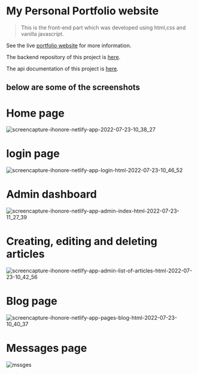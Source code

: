 # My Personal Portfolio website

> This is the front-end part which was developed using html,css and vanilla javascript.

See the live [portfolio website](https://ihonore.netlify.app/) for more information.

The backend repository of this project is [here](https://github.com/ihonore/my-brand-api).

The api documentation of this project is [here](https://ihonore-api-deploy.herokuapp.com/api-docs/).

## below are some of the screenshots

# Home page

![screencapture-ihonore-netlify-app-2022-07-23-10_38_27](https://user-images.githubusercontent.com/79599396/185246227-9f36fa2f-59d1-49e6-8ae7-f0fbebb1646e.png)

# login page

![screencapture-ihonore-netlify-app-login-html-2022-07-23-10_46_52](https://user-images.githubusercontent.com/79599396/185246470-b1e0408c-d961-4b51-a2d0-c86e00915cdc.png)

# Admin dashboard

![screencapture-ihonore-netlify-app-admin-index-html-2022-07-23-11_27_39](https://user-images.githubusercontent.com/79599396/185246712-6c2e0758-58be-44b9-834f-89b63674b8d1.png)

# Creating, editing and deleting articles

![screencapture-ihonore-netlify-app-admin-list-of-articles-html-2022-07-23-10_42_56](https://user-images.githubusercontent.com/79599396/185246878-ff517f88-4820-4f0e-91e8-c06a45927380.png)

# Blog page

![screencapture-ihonore-netlify-app-pages-blog-html-2022-07-23-10_40_37](https://user-images.githubusercontent.com/79599396/185247006-5d354221-84ec-496f-9294-f443a2cc8492.png)

# Messages page

![mssges](https://user-images.githubusercontent.com/79599396/185247164-511d0a69-7b28-4698-ae02-8cd839f30ddf.png)

